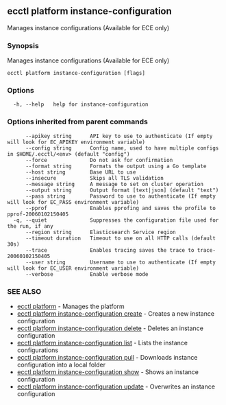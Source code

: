 ## ecctl platform instance-configuration

Manages instance configurations (Available for ECE only)

### Synopsis

Manages instance configurations (Available for ECE only)

```
ecctl platform instance-configuration [flags]
```

### Options

```
  -h, --help   help for instance-configuration
```

### Options inherited from parent commands

```
      --apikey string      API key to use to authenticate (If empty will look for EC_APIKEY environment variable)
      --config string      Config name, used to have multiple configs in $HOME/.ecctl/<env> (default "config")
      --force              Do not ask for confirmation
      --format string      Formats the output using a Go template
      --host string        Base URL to use
      --insecure           Skips all TLS validation
      --message string     A message to set on cluster operation
      --output string      Output format [text|json] (default "text")
      --pass string        Password to use to authenticate (If empty will look for EC_PASS environment variable)
      --pprof              Enables pprofing and saves the profile to pprof-20060102150405
  -q, --quiet              Suppresses the configuration file used for the run, if any
      --region string      Elasticsearch Service region
      --timeout duration   Timeout to use on all HTTP calls (default 30s)
      --trace              Enables tracing saves the trace to trace-20060102150405
      --user string        Username to use to authenticate (If empty will look for EC_USER environment variable)
      --verbose            Enable verbose mode
```

### SEE ALSO

* [ecctl platform](ecctl_platform.md)	 - Manages the platform
* [ecctl platform instance-configuration create](ecctl_platform_instance-configuration_create.md)	 - Creates a new instance configuration
* [ecctl platform instance-configuration delete](ecctl_platform_instance-configuration_delete.md)	 - Deletes an instance configuration
* [ecctl platform instance-configuration list](ecctl_platform_instance-configuration_list.md)	 - Lists the instance configurations
* [ecctl platform instance-configuration pull](ecctl_platform_instance-configuration_pull.md)	 - Downloads instance configuration into a local folder
* [ecctl platform instance-configuration show](ecctl_platform_instance-configuration_show.md)	 - Shows an instance configuration
* [ecctl platform instance-configuration update](ecctl_platform_instance-configuration_update.md)	 - Overwrites an instance configuration

